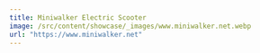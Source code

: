 ```yaml
---
title: Miniwalker Electric Scooter
image: /src/content/showcase/_images/www.miniwalker.net.webp
url: "https://www.miniwalker.net"
---
```

